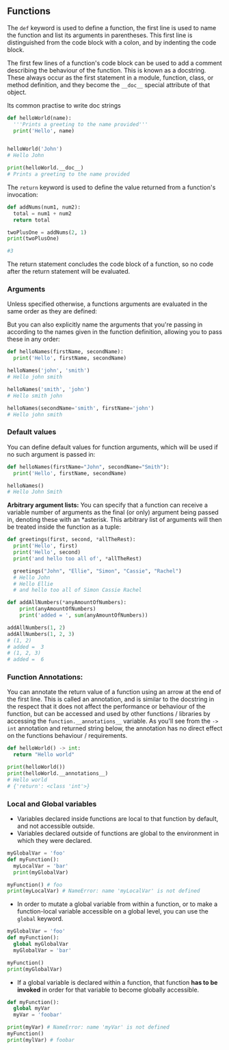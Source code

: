 ## Functions

The `def` keyword is used to define a function, the first line is used to name the function and list its arguments in parentheses. This first line is distinguished from the code block with a colon, and by indenting the code block.

The first few lines of a function's code block can be used to add a comment describing the behaviour of the function. This is known as a docstring. These always occur as the first statement in a module, function, class, or method definition, and they become the `__doc__` special attribute of that object.

Its common practise to write doc strings
```python
def helloWorld(name):
  '''Prints a greeting to the name provided'''
  print('Hello', name)


helloWorld('John')
# Hello John

print(helloWorld.__doc__)
# Prints a greeting to the name provided
```

The `return` keyword is used to define the value returned from a function's invocation:
```python
def addNums(num1, num2):
  total = num1 + num2
  return total

twoPlusOne = addNums(2, 1)
print(twoPlusOne)

#3
```
The return statement concludes the code block of a function, so no code after the return statement will be evaluated.


### Arguments
Unless specified otherwise, a functions arguments are evaluated in the same order as they are defined:

But you can also explicitly name the arguments that you're passing in according to the names given in the function definition, allowing you to pass these in any order:

```python
def helloNames(firstName, secondName):
  print('Hello', firstName, secondName)

helloNames('john', 'smith')
# Hello john smith

helloNames('smith', 'john')
# Hello smith john

helloNames(secondName='smith', firstName='john')
# Hello john smith
```
### Default values
You can define default values for function arguments, which will be used if no such argument is passed in:

```python
def helloNames(firstName="John", secondName="Smith"):
  print('Hello', firstName, secondName)

helloNames()
# Hello John Smith
```

**Arbitrary argument lists:**
You can specify that a function can receive a variable number of arguments as the final (or only) argument being passed in, denoting these with an *asterisk. This arbitrary list of arguments will then be treated inside the function as a tuple:

```python
def greetings(first, second, *allTheRest):
  print('Hello', first)
  print('Hello', second)
  print('and hello too all of', *allTheRest)

  greetings("John", "Ellie", "Simon", "Cassie", "Rachel")
  # Hello John
  # Hello Ellie
  # and hello too all of Simon Cassie Rachel
```
```python
def addAllNumbers(*anyAmountOfNumbers):
    print(anyAmountOfNumbers)
    print('added = ', sum(anyAmountOfNumbers))

addAllNumbers(1, 2)
addAllNumbers(1, 2, 3)
# (1, 2)
# added =  3
# (1, 2, 3)
# added =  6
```

### Function Annotations:

You can annotate the return value of a function using an arrow at the end of the first line. This is called an annotation, and is similar to the docstring in the respect that it does not affect the performance or behaviour of the function, but can be accessed and used by other functions / libraries by accessing the `function.__annotations__` variable. As you'll see from the `-> int` annotation and returned string below, the annotation has no direct effect on the functions behaviour / requirements.

```python
def helloWorld() -> int:
  return "Hello world"

print(helloWorld())
print(helloWorld.__annotations__)
# Hello world
# {'return': <class 'int'>}
```

### Local and Global variables

- Variables declared inside functions are local to that function by default, and not accessible outside.
- Variables declared outside of functions are global to the environment in which they were declared.

```python
myGlobalVar = 'foo'
def myFunction():
  myLocalVar = 'bar'
  print(myGlobalVar)

myFunction() # foo
print(myLocalVar) # NameError: name 'myLocalVar' is not defined

```

- In order to mutate a global variable from within a function, or to make a function-local variable accessible on a global level, you can use the `global` keyword.

```python
myGlobalVar = 'foo'
def myFunction():
  global myGlobalVar
  myGlobalVar = 'bar'

myFunction()
print(myGlobalVar)
```

- If a global variable is declared within a function, that function **has to be invoked** in order for that variable to become globally accessible.

```python
def myFunction():
  global myVar
  myVar = 'foobar'

print(myVar) # NameError: name 'myVar' is not defined
myFunction()
print(mylVar) # foobar
```
